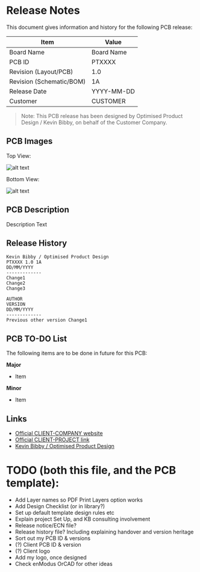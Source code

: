 # Release Notes

This document gives information and history for the following PCB release:

|Item                           |Value                          |
|-------------------------------|-------------------------------|
|Board Name                     |Board Name                     |
|PCB ID                         |PTXXXX                         |
|Revision (Layout/PCB)          |1.0                            |
|Revision (Schematic/BOM)       |1A                             |
|Release Date                   |YYYY-MM-DD                     |
|Customer                       |CUSTOMER                       |

> Note: This PCB release has been designed by Optimised Product Design / Kevin Bibby, on behalf of the Customer Company.

## PCB Images

Top View:

![alt text][image_top]

Bottom View:

![alt text][image_bottom]

[image_top]: images/ptxxxx_boardname_top.png "Top View"
[image_bottom]: images/ptxxxx_boardname_bottom.png "Bottom View"


## PCB Description

Description Text

## Release History

```
Kevin Bibby / Optimised Product Design
PTXXXX 1.0 1A
DD/MM/YYYY
-------------
Change1
Change2
Change3
```

```
AUTHOR
VERSION
DD/MM/YYYY
-------------
Previous other version Change1
```

## PCB TO-DO List

The following items are to be done in future for this PCB:

**Major**
- Item

**Minor**
- Item

## Links

- [Official CLIENT-COMPANY website]( https://www.CLIENT-COMPANY.com/ )
- [Official CLIENT-PROJECT link]( https://www.CLIENT-PROJECT.com/ )
- [Kevin Bibby / Optimised Product Design]( http://www.optimiseddesign.com )


# TODO (both this file, and the PCB template):
- Add Layer names so PDF Print Layers option works
- Add Design Checklist (or in library?)
- Set up default template design rules etc
- Explain project Set Up, and KB consulting involvement
- Release notice/ECN file?
- Release history file? Including explaining handover and version heritage
- Sort out my PCB ID & versions
- (?) Client PCB ID & version
- (?) Client logo
- Add my logo, once designed
- Check enModus OrCAD for other ideas
